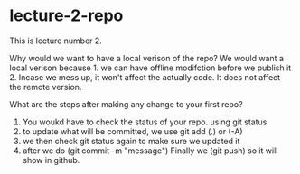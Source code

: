 # lecture-2-repo

This is lecture number 2.

Why would we want to have a local verison of the repo?
    We would want a local verison because 
        1. we can have offline modifction before we publish it
        2. Incase we mess up, it won't affect the actually code. It does not affect the remote version. 

What are the steps after making any change to your first repo?
1. You woukd have to check the status of your repo. using git status 
2. to update what will be committed, we use git add (.) or (-A) 
3. we then check git status again to make sure we updated it
4. after we do (git commit -m "message") 
Finally we (git push) so it will show in github. 


